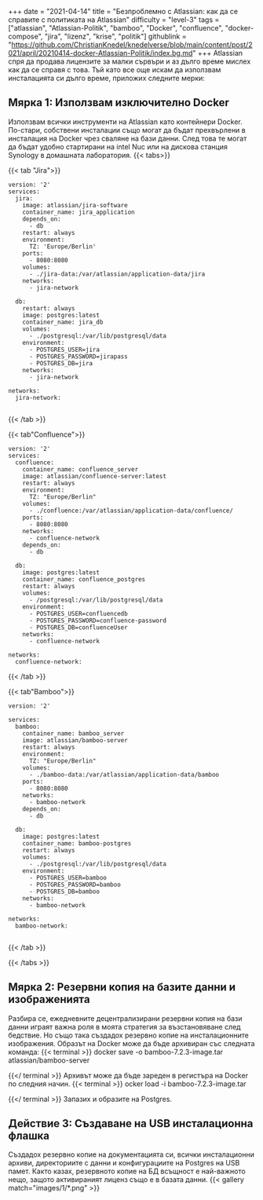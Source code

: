 +++
date = "2021-04-14"
title = "Безпроблемно с Atlassian: как да се справите с политиката на Atlassian"
difficulty = "level-3"
tags = ["atlassian", "Atlassian-Politik", "bamboo", "Docker", "confluence", "docker-compose", "jira", "lizenz", "krise", "politik"]
githublink = "https://github.com/ChristianKnedel/knedelverse/blob/main/content/post/2021/april/20210414-docker-Atlassian-Politik/index.bg.md"
+++
Atlassian спря да продава лицензите за малки сървъри и аз дълго време мислех как да се справя с това. Тъй като все още искам да използвам инсталацията си дълго време, приложих следните мерки:
## Мярка 1: Използвам изключително Docker
Използвам всички инструменти на Atlassian като контейнери Docker. По-стари, собствени инсталации също могат да бъдат прехвърлени в инсталация на Docker чрез сваляне на бази данни. След това те могат да бъдат удобно стартирани на intel Nuc или на дискова станция Synology в домашната лаборатория.
{{< tabs>}}


{{< tab "Jira">}}


```
version: '2'
services:
  jira:
    image: atlassian/jira-software
    container_name: jira_application
    depends_on:
      - db
    restart: always
    environment:
      TZ: 'Europe/Berlin'
    ports:
      - 8080:8080
    volumes:
      - ./jira-data:/var/atlassian/application-data/jira
    networks:
      - jira-network
      
  db:
    restart: always
    image: postgres:latest
    container_name: jira_db
    volumes:
      - ./postgresql:/var/lib/postgresql/data
    environment:
      - POSTGRES_USER=jira
      - POSTGRES_PASSWORD=jirapass
      - POSTGRES_DB=jira
    networks:
      - jira-network

networks:
  jira-network:


```

{{< /tab >}}


{{< tab"Confluence">}}


```
version: '2'
services:
  confluence:
    container_name: confluence_server
    image: atlassian/confluence-server:latest
    restart: always
    environment:
      TZ: "Europe/Berlin"
    volumes:
      - ./confluence:/var/atlassian/application-data/confluence/
    ports:
      - 8080:8080
    networks:
      - confluence-network
    depends_on:
      - db

  db:
    image: postgres:latest
    container_name: confluence_postgres
    restart: always
    volumes:
      - /postgresql:/var/lib/postgresql/data
    environment:
      - POSTGRES_USER=confluencedb
      - POSTGRES_PASSWORD=confluence-password
      - POSTGRES_DB=confluenceUser
    networks:
      - confluence-network

networks:
  confluence-network:

```

{{< /tab >}}


{{< tab"Bamboo">}}


```
version: '2'

services:
  bamboo:
    container_name: bamboo_server
    image: atlassian/bamboo-server
    restart: always
    environment:
      TZ: "Europe/Berlin"
    volumes:
      - ./bamboo-data:/var/atlassian/application-data/bamboo
    ports:
      - 8080:8080
    networks:
      - bamboo-network
    depends_on:
      - db

  db:
    image: postgres:latest
    container_name: bamboo-postgres
    restart: always
    volumes:
      - ./postgresql:/var/lib/postgresql/data
    environment:
      - POSTGRES_USER=bamboo
      - POSTGRES_PASSWORD=bamboo
      - POSTGRES_DB=bamboo
    networks:
      - bamboo-network

networks:
  bamboo-network:


```

{{< /tab >}}


{{< /tabs >}}


## Мярка 2: Резервни копия на базите данни и изображенията
Разбира се, ежедневните децентрализирани резервни копия на бази данни играят важна роля в моята стратегия за възстановяване след бедствие. Но също така създадох резервно копие на инсталационните изображения. Образът на Docker може да бъде архивиран със следната команда:
{{< terminal >}}
docker save -o bamboo-7.2.3-image.tar atlassian/bamboo-server

{{</ terminal >}}
Архивът може да бъде зареден в регистъра на Docker по следния начин.
{{< terminal >}}
ocker load -i bamboo-7.2.3-image.tar

{{</ terminal >}}
Запазих и образите на Postgres.
## Действие 3: Създаване на USB инсталационна флашка
Създадох резервно копие на документацията си, всички инсталационни архиви, директориите с данни и конфигурациите на Postgres на USB памет. Както казах, резервното копие на БД всъщност е най-важното нещо, защото активираният лиценз също е в базата данни.
{{< gallery match="images/1/*.png" >}}
